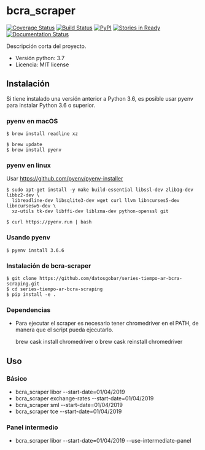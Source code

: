 # bcra_scraper

[![Coverage Status](https://coveralls.io/repos/github/datosgobar/bcra_scraper/badge.svg?branch=master)](https://coveralls.io/github/datosgobar/bcra_scraper?branch=master)
[![Build Status](https://travis-ci.org/datosgobar/bcra_scraper.svg?branch=master)](https://travis-ci.org/datosgobar/bcra_scraper)
[![PyPI](https://badge.fury.io/py/bcra_scraper.svg)](http://badge.fury.io/py/bcra_scraper)
[![Stories in Ready](https://badge.waffle.io/datosgobar/bcra_scraper.png?label=ready&title=Ready)](https://waffle.io/datosgobar/bcra_scraper)
[![Documentation Status](http://readthedocs.org/projects/bcra_scraper/badge/?version=latest)](http://bcra_scraper.readthedocs.org/en/latest/?badge=latest)

Descripción corta del proyecto.


* Versión python: 3.7
* Licencia: MIT license


## Instalación

Si tiene instalado una versión anterior a Python 3.6, es posible usar pyenv para instalar Python 3.6 o superior.

### pyenv en macOS

    $ brew install readline xz
    
    $ brew update
    $ brew install pyenv

### pyenv en linux
Usar https://github.com/pyenv/pyenv-installer

    $ sudo apt-get install -y make build-essential libssl-dev zlib1g-dev libbz2-dev \
      libreadline-dev libsqlite3-dev wget curl llvm libncurses5-dev libncursesw5-dev \
      xz-utils tk-dev libffi-dev liblzma-dev python-openssl git
      
    $ curl https://pyenv.run | bash

### Usando pyenv

    $ pyenv install 3.6.6
    
### Instalación de bcra-scraper

    $ git clone https://github.com/datosgobar/series-tiempo-ar-bcra-scraping.git
    $ cd series-tiempo-ar-bcra-scraping
    $ pip install -e .
    
### Dependencias

* Para ejecutar el scraper es necesario tener chromedriver en el PATH, de manera que el script pueda ejecutarlo.

    brew cask install chromedriver
o
    brew cask reinstall chromedriver

## Uso
### Básico
* bcra_scraper libor --start-date=01/04/2019
* bcra_scraper exchange-rates --start-date=01/04/2019
* bcra_scraper sml --start-date=01/04/2019
* bcra_scraper tce --start-date=01/04/2019

### Panel intermedio

* bcra_scraper libor --start-date=01/04/2019 --use-intermediate-panel
